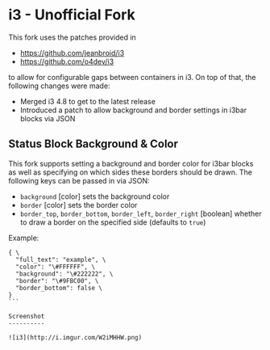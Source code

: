 i3 - Unofficial Fork
=====================

This fork uses the patches provided in

* https://github.com/jeanbroid/i3
* https://github.com/o4dev/i3

to allow for configurable gaps between containers in i3. On top of that, the following changes were made:

* Merged i3 4.8 to get to the latest release
* Introduced a patch to allow background and border settings in i3bar blocks via JSON

Status Block Background & Color
-------------------------------

This fork supports setting a background and border color for i3bar blocks as well as specifying on which sides these borders should be drawn. The following keys can be passed in via JSON:

* `background` [color] sets the background color
* `border` [color] sets the border color
* `border_top`, `border_bottom`, `border_left`, `border_right` [boolean] whether to draw a border on the specified side (defaults to `true`)

Example:

````
{ \
  "full_text": "example", \
  "color": "\#FFFFFF", \
  "background": "\#222222", \
  "border": "\#9FBC00", \
  "border_bottom": false \
}
```

Screenshot
----------

![i3](http://i.imgur.com/W2iMHHW.png)
